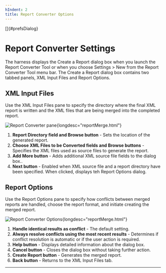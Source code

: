 ```yaml
---
hIndent: 2
title: Report Converter Options
---
```


[]{#prefsDialog}

# Report Converter Settings

The harness displays the Create a Report dialog box when you launch the Report Converter Tool or
when you choose Settings \> New from the Report Converter Tool menu bar. The Create a Report dialog
box contains two tabbed panels, XML Input Files and Report Options.

## XML Input Files

Use the XML Input Files pane to specify the directory where the final XML report is written and the
XML files that are being merged into the completed report.

![Report Converter pane](../../images/JT4reportConverterXML.gif){longdesc="reportMerge.html"}

1.  **Report Directory field and Browse button** - Sets the location of the generated report.
2.  **Choose XML Files to be Converted fields and Browse buttons** - Specifies the XML files used as
    source files to generate the report.
3.  **Add More button** - Adds additional XML source file fields to the dialog box..
4.  **Next button** - Enabled when XML source file and a report directory have been specified. When
    clicked, displays teh Report Options dialog.

## Report Options

Use the Report Options pane to specify how conflicts between merged reports are handled, choose the
report format, and initiate creating the merged report.

![Report Converter Options](../../images/JT4reportConverterOptions.gif){longdesc="reportMerge.html"}

1.  **Handle identical results as conflict** - The default setting.
2.  **Always resolve conflicts using the most recent results** - Determines if conflict resolution
    is automatic or if the user action is required.
3.  **Help button** - Displays detailed information about the dialog box.
4.  **Cancel button** - Closes the dialog box without taking further action.
5.  **Create Report button** - Generates the merged report.
6.  **Back button** - Returns to the XML Input Files tab.

----------------------------------------------------------------------------------------------------


